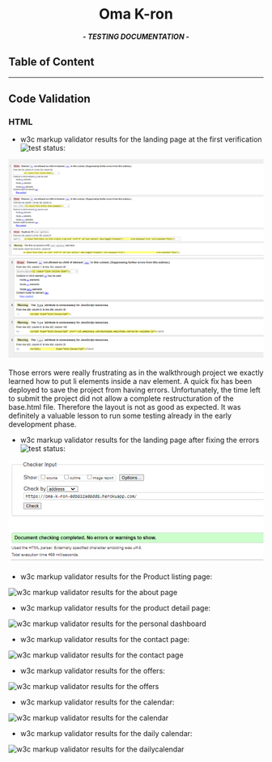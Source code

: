 <div align=center>

# Oma K-ron

***- TESTING DOCUMENTATION -***

</div>

## Table of Content

---

## Code Validation

### HTML

- w3c markup validator results for the landing page at the first verification <img src="https://img.shields.io/static/v1?label=&message=FAIL&color=bb0000&style=plastic" alt="test status">:

![w3c markup validator results for the landing page](documentation/landing_page_html_validator_errors_1.png)
![w3c markup validator results for the landing page](documentation/landing_page_html_validator_errors_2.png)

Those errors were really frustrating as in the walkthrough project we exactly learned how to put li elements inside a nav element. A quick fix has been deployed to save the project from having errors. Unfortunately, the time left to submit the project did not allow a complete restructuration of the base.html file. Therefore the layout is not as good as expected. It was definitely a valuable lesson to run some testing already in the early development phase.

- w3c markup validator results for the landing page after fixing the errors <img src="https://img.shields.io/static/v1?label=&message=PASS&color=success&style=plastic" alt="test status">:

![w3c markup validator results for the landing page](documentation/landing_page_html_validator_no-error.png)

- w3c markup validator results for the Product listing page:

![w3c markup validator results for the about page](documentation/.png)

- w3c markup validator results for the product detail page:

![w3c markup validator results for the personal dashboard](documentation/w3c_markup_validator_results_dashboard.png)

- w3c markup validator results for the contact page:

![w3c markup validator results for the contact page](documentation/w3c_markup_validator_results_contact-page.png)

- w3c markup validator results for the offers:

![w3c markup validator results for the offers](documentation/w3c_markup_validator_results_offers.png)

- w3c markup validator results for the calendar:

![w3c markup validator results for the calendar](documentation/w3c_markup_validator_results_calendar.png)

- w3c markup validator results for the daily calendar:

![w3c markup validator results for the dailycalendar](documentation/w3c_markup_validator_results_daily_calendar.png)
